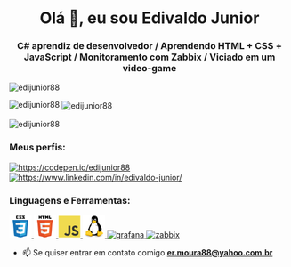 <h1 align="center">Olá 👋, eu sou Edivaldo Junior</h1>
<h3 align="center">C# aprendiz de desenvolvedor / Aprendendo HTML + CSS + JavaScript / Monitoramento com Zabbix / Viciado em um video-game</h3>

<p align="left"> <img src="https://komarev.com/ghpvc/?username=edijunior88&label=Profile%20views&color=0e75b6&style=flat" alt="edijunior88" /> </p>

<p><img align="left" src="https://github-readme-stats.vercel.app/api/top-langs?username=edijunior88&show_icons=true&locale=en&layout=compact" alt="edijunior88" /></p>
<p>&nbsp;<img align="center" src="https://github-readme-stats.vercel.app/api?username=edijunior88&show_icons=true&locale=en" alt="edijunior88" /></p>
<p><img align="center" src="https://github-readme-streak-stats.herokuapp.com/?user=edijunior88&" alt="edijunior88" /></p>

<h3 align="left">Meus perfis:</h3>
<p align="left">
<a href="https://codepen.io/https://codepen.io/edijunior88" target="blank"><img align="center" src="https://cdn.jsdelivr.net/npm/simple-icons@3.0.1/icons/codepen.svg" alt="https://codepen.io/edijunior88" height="30" width="40" /></a>
<a href="https://linkedin.com/in/https://www.linkedin.com/in/edivaldo-junior/" target="blank"><img align="center" src="https://cdn.jsdelivr.net/npm/simple-icons@3.0.1/icons/linkedin.svg" alt="https://www.linkedin.com/in/edivaldo-junior/" height="30" width="40" /></a>
</p>

<h3 align="left">Linguagens e Ferramentas:</h3>

<p align="left"> <a href="https://www.w3schools.com/css/" target="_blank"> <img src="https://raw.githubusercontent.com/devicons/devicon/master/icons/css3/css3-original-wordmark.svg" alt="css3" width="40" height="40"/> </a> <a href="https://www.w3.org/html/" target="_blank"> <img src="https://raw.githubusercontent.com/devicons/devicon/master/icons/html5/html5-original-wordmark.svg" alt="html5" width="40" height="40"/> </a> <a href="https://developer.mozilla.org/en-US/docs/Web/JavaScript" target="_blank"> <img src="https://raw.githubusercontent.com/devicons/devicon/master/icons/javascript/javascript-original.svg" alt="javascript" width="40" height="40"/> </a>  <a href="https://www.linux.org/" target="_blank"> <img src="https://raw.githubusercontent.com/devicons/devicon/master/icons/linux/linux-original.svg" alt="linux" width="40" height="40"/> </a> <a href="https://grafana.com" target="_blank"> <img src="https://www.vectorlogo.zone/logos/grafana/grafana-icon.svg" alt="grafana" width="40" height="40"/> </a>  <a href="https://www.zabbix.com/" target="_blank"> <img src="https://www.vectorlogo.zone/logos/zabbix/zabbix-icon.svg" alt="zabbix" width="40" height="40"/> </a></p>

- 📫 Se quiser entrar em contato comigo **er.moura88@yahoo.com.br**




